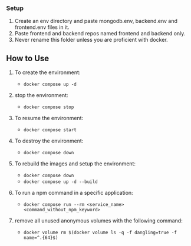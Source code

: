 ### Setup
1. Create an env directory and paste mongodb.env, backend.env and frontend.env files in it.
2. Paste frontend and backend repos named frontend and backend only.
3. Never rename this folder unless you are proficient with docker.

## How to Use
1. To create the environment:
    - ```docker compose up -d```

2. stop the environment:
    - ```docker compose stop```

3. To resume the environment:
    - ```docker compose start```

4. To destroy the environment:
    - ```docker compose down```

5. To rebuild the images and setup the environment:
    - ```docker compose down```
    - ```docker compose up -d --build```

6. To run a npm command in a specific application:
    - ```docker compose run --rm <service_name> <command_without_npm_keyword>```

7. remove all unused anonymous volumes with the following command:
    - ```docker volume rm $(docker volume ls -q -f dangling=true -f name=^.{64}$)```
